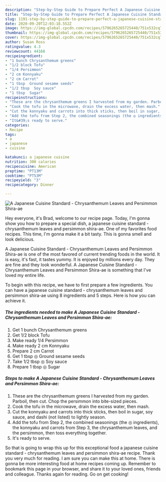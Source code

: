 ```yaml
---
description: "Step-by-Step Guide to Prepare Perfect A Japanese Cuisine Standard - Chrysanthemum Leaves and Persimmon Shira-ae"
title: "Step-by-Step Guide to Prepare Perfect A Japanese Cuisine Standard - Chrysanthemum Leaves and Persimmon Shira-ae"
slug: 1191-step-by-step-guide-to-prepare-perfect-a-japanese-cuisine-standard-chrysanthemum-leaves-and-persimmon-shira-ae
date: 2020-09-20T12:03:18.552Z
image: https://img-global.cpcdn.com/recipes/5796265265725440/751x532cq70/a-japanese-cuisine-standard-chrysanthemum-leaves-and-persimmon-shira-ae-recipe-main-photo.jpg
thumbnail: https://img-global.cpcdn.com/recipes/5796265265725440/751x532cq70/a-japanese-cuisine-standard-chrysanthemum-leaves-and-persimmon-shira-ae-recipe-main-photo.jpg
cover: https://img-global.cpcdn.com/recipes/5796265265725440/751x532cq70/a-japanese-cuisine-standard-chrysanthemum-leaves-and-persimmon-shira-ae-recipe-main-photo.jpg
author: Susan Ross
ratingvalue: 4.3
reviewcount: 44168
recipeingredient:
- "1 bunch Chrysanthemum greens"
- "1/2 block Tofu"
- "1/4 Persimmon"
- "2 cm Konnyaku"
- "2 cm Carrot"
- "1 tbsp  Ground sesame seeds"
- "1/2 tbsp  Soy sauce"
- "1 tbsp  Sugar"
recipeinstructions:
- "These are the chrysanthemum greens I harvested from my garden. Parboil, then cut. Chop the persimmon into bite-sized pieces."
- "Cook the tofu in the microwave, drain the excess water, then mash."
- "Cut the konnyaku and carrots into thick sticks, then boil in sugar, soy sauce, and dashi (not listed) to lightly season."
- "Add the tofu from Step 2, the combined seasonings (the ◎ ingredients), the konnyaku and carrots from Step 3, the chrysanthemum leaves, and the persimmon, then toss everything together."
- "It&#39;s ready to serve."
categories:
- Recipe
tags:
- a
- japanese
- cuisine

katakunci: a japanese cuisine 
nutrition: 300 calories
recipecuisine: American
preptime: "PT13M"
cooktime: "PT53M"
recipeyield: "3"
recipecategory: Dinner

---
```



![A Japanese Cuisine Standard - Chrysanthemum Leaves and Persimmon Shira-ae](https://img-global.cpcdn.com/recipes/5796265265725440/751x532cq70/a-japanese-cuisine-standard-chrysanthemum-leaves-and-persimmon-shira-ae-recipe-main-photo.jpg)

Hey everyone, it's Brad, welcome to our recipe page. Today, I'm gonna show you how to prepare a special dish, a japanese cuisine standard - chrysanthemum leaves and persimmon shira-ae. One of my favorites food recipes. This time, I'm gonna make it a bit tasty. This is gonna smell and look delicious.

A Japanese Cuisine Standard - Chrysanthemum Leaves and Persimmon Shira-ae is one of the most favored of current trending foods in the world. It is easy, it's fast, it tastes yummy. It is enjoyed by millions every day. They are fine and they look wonderful. A Japanese Cuisine Standard - Chrysanthemum Leaves and Persimmon Shira-ae is something that I've loved my entire life.




To begin with this recipe, we have to first prepare a few ingredients. You can have a japanese cuisine standard - chrysanthemum leaves and persimmon shira-ae using 8 ingredients and 5 steps. Here is how you can achieve it.

<!--inarticleads1-->

##### The ingredients needed to make A Japanese Cuisine Standard - Chrysanthemum Leaves and Persimmon Shira-ae:

1. Get 1 bunch Chrysanthemum greens
1. Get 1/2 block Tofu
1. Make ready 1/4 Persimmon
1. Make ready 2 cm Konnyaku
1. Prepare 2 cm Carrot
1. Get 1 tbsp ◎ Ground sesame seeds
1. Take 1/2 tbsp ◎ Soy sauce
1. Prepare 1 tbsp ◎ Sugar




<!--inarticleads2-->

##### Steps to make A Japanese Cuisine Standard - Chrysanthemum Leaves and Persimmon Shira-ae:

1. These are the chrysanthemum greens I harvested from my garden. Parboil, then cut. Chop the persimmon into bite-sized pieces.
1. Cook the tofu in the microwave, drain the excess water, then mash.
1. Cut the konnyaku and carrots into thick sticks, then boil in sugar, soy sauce, and dashi (not listed) to lightly season.
1. Add the tofu from Step 2, the combined seasonings (the ◎ ingredients), the konnyaku and carrots from Step 3, the chrysanthemum leaves, and the persimmon, then toss everything together.
1. It&#39;s ready to serve.




So that is going to wrap this up for this exceptional food a japanese cuisine standard - chrysanthemum leaves and persimmon shira-ae recipe. Thank you very much for reading. I am sure you can make this at home. There is gonna be more interesting food at home recipes coming up. Remember to bookmark this page in your browser, and share it to your loved ones, friends and colleague. Thanks again for reading. Go on get cooking!
